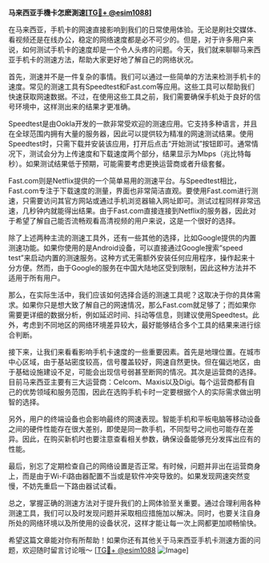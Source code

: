 **马来西亚手機卡怎麽測速[[TG💪+ @esim1088](https://t.me/s/esim1088)]**

在马来西亚，手机卡的网速直接影响到我们的日常使用体验。无论是刷社交媒体、看视频还是在线办公，稳定的网络速度都是必不可少的。但是，对于许多用户来说，如何测试手机卡的速度却是一个令人头疼的问题。今天，我们就来聊聊马来西亚手机卡的测速方法，帮助大家更好地了解自己的网络状况。

首先，测速并不是一件复杂的事情。我们可以通过一些简单的方法来检测手机卡的速度。常见的测速工具有Speedtest和Fast.com等应用。这些工具可以帮助我们快速获取网速数据。不过，在使用这些工具之前，我们需要确保手机处于良好的信号环境中，这样测出来的结果才更准确。

Speedtest是由Ookla开发的一款非常受欢迎的测速应用。它支持多种语言，并且在全球范围内拥有大量的服务器，因此可以提供较为精准的网速测试结果。使用Speedtest时，只需下载并安装该应用，打开后点击“开始测试”按钮即可。通常情况下，测试会分为上传速度和下载速度两个部分，结果显示为Mbps（兆比特每秒）。如果测试结果低于预期，可能需要考虑更换运营商或者升级套餐。

Fast.com则是Netflix提供的一个简单易用的测速平台。与Speedtest相比，Fast.com专注于下载速度的测量，界面也非常简洁直观。要使用Fast.com进行测速，只需要访问其官方网站或通过手机浏览器输入网址即可。测试过程同样非常迅速，几秒钟内就能得出结果。由于Fast.com直接连接到Netflix的服务器，因此对于希望了解自己能否流畅观看高清视频的用户来说，这是一个很好的选择。

除了上述两种主流的测速工具外，还有一些其他的选择，比如Google提供的内置测速功能。如果你使用的是Android设备，可以直接通过Google搜索“speed test”来启动内置的测速服务。这种方式无需额外安装任何应用程序，操作起来十分方便。然而，由于Google的服务在中国大陆地区受到限制，因此这种方法并不适用于所有用户。

那么，在实际生活中，我们应该如何选择合适的测速工具呢？这取决于你的具体需求。如果你只是想大致了解自己的网速情况，那么Fast.com就足够了；而如果你需要更详细的数据分析，例如延迟时间、抖动等信息，则建议使用Speedtest。此外，考虑到不同地区的网络环境差异较大，最好能够结合多个工具的结果来进行综合判断。

接下来，让我们来看看影响手机卡速度的一些重要因素。首先是地理位置。在城市中心区域，由于基站密度较高，信号覆盖较好，网速自然更快。但在偏远地区，由于基础设施建设不足，可能会出现信号弱甚至断网的情况。其次是运营商的选择。目前马来西亚主要有三大运营商：Celcom、Maxis以及Digi。每个运营商都有自己的优势领域和服务范围，因此在选购手机卡时一定要根据个人的实际需求做出明智的选择。

另外，用户的终端设备也会影响最终的网速表现。智能手机和平板电脑等移动设备之间的硬件性能存在很大差别，即使是同一款手机，不同型号之间也可能存在差异。因此，在购买新机时也要注意查看相关参数，确保设备能够充分发挥出应有的性能。

最后，别忘了定期检查自己的网络设置是否正常。有时候，问题并非出在运营商身上，而是由于Wi-Fi路由器配置不当或是软件冲突导致的。如果发现网速突然变慢，不妨先重启一下路由器试试看。

总之，掌握正确的测速方法对于提升我们的上网体验至关重要。通过合理利用各种测速工具，我们可以及时发现问题并采取相应措施加以解决。同时，也要关注自身所处的网络环境以及所使用的设备状况，这样才能让每一次上网都更加顺畅愉快。

希望这篇文章能对你有所帮助！如果你还有其他关于马来西亚手机卡测速方面的问题，欢迎随时留言讨论哦～ [[TG💪+ @esim1088](https://t.me/s/esim1088) ![Image](https://i.postimg.cc/4NQfJmqS/Snipaste-2025-05-13-00-14-12.png)]